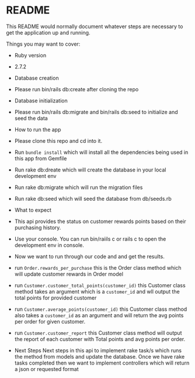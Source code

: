 # README

This README would normally document whatever steps are necessary to get the
application up and running.

Things you may want to cover:

* Ruby version
* 2.7.2

* Database creation
* Please run bin/rails db:create after cloning the repo

* Database initialization
* Please run bin/rails db:migrate and bin/rails db:seed to initialize and seed the data

* How to run the app
* Please clone this repo and cd into it.
* Run `bundle install` which will install all the dependencies being used in this app from Gemfile
* Run rake db:dreate which will create the database in your local development env
* Run rake db:migrate which will run the migration files
* Run rake db:seed which will seed the database from db/seeds.rb

* What to expect
* This api provides the status on customer rewards points based on their purchasing history.
* Use your console. You can run bin/raiils c or rails c to open the development env in console.
* Now we want to run through our code and and get the results.

* run `Order.rewards_per_purchase` this is the Order class method which will update customer rewards in Order model
* run `Customer.customer_total_points(customer_id)` this Customer class method takes an argument which is a `customer_id` and wll output the total points for provided customer
* run `Customer.average_points(customer_id)` this Customer class method also takes a `customer_id` as an argument and will return the avg points per order for given customer.
* run `Customer.customer_report` this Customer class method will output the report of each customer with Total points and avg points per order.

* Next Steps
Next steps in this api to implement rake task/s which runs the method from models and update the database.
Once we have rake tasks completed then we want to implement controllers which will return a json or requested format
